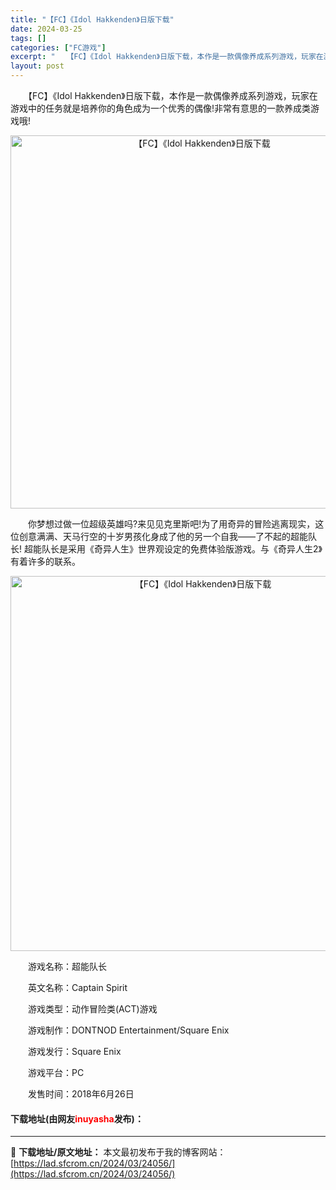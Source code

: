 ```yaml
---
title: "【FC】《Idol Hakkenden》日版下载"
date: 2024-03-25
tags: []
categories: ["FC游戏"]
excerpt: "　　【FC】《Idol Hakkenden》日版下载，本作是一款偶像养成系列游戏，玩家在游戏中的任务就是培养你的角色成为一个优秀的偶像!非常有意思的一款养成类游戏哦! 　　你梦想过做一位超级英雄吗?来见见克里斯吧!为了用奇异的冒险逃离现实，这位创意满满、天马行空的十岁男孩化身成了他的另一个自我&amp;md&hellip;"
layout: post
---
```


 <p>　　【FC】《Idol Hakkenden》日版下载，本作是一款偶像养成系列游戏，玩家在游戏中的任务就是培养你的角色成为一个优秀的偶像!非常有意思的一款养成类游戏哦!</p> <p align="center"><img align="" border="0" src="https://lad.sfcrom.cn/wp-content/uploads/2024/03/20240325_6601934919836.png" width="597" alt="【FC】《Idol Hakkenden》日版下载" /></p> <p>　　你梦想过做一位超级英雄吗?来见见克里斯吧!为了用奇异的冒险逃离现实，这位创意满满、天马行空的十岁男孩化身成了他的另一个自我&mdash;&mdash;了不起的超能队长! 超能队长是采用《奇异人生》世界观设定的免费体验版游戏。与《奇异人生2》有着许多的联系。</p> <p align="center"><img align="" border="0" src="https://lad.sfcrom.cn/wp-content/uploads/2024/03/20240325_6601934a8ac19.png" width="600" alt="【FC】《Idol Hakkenden》日版下载" /></p> <p>　　游戏名称：超能队长</p> <p>　　英文名称：Captain Spirit</p> <p>　　游戏类型：动作冒险类(ACT)游戏</p> <p>　　游戏制作：DONTNOD Entertainment/Square Enix</p> <p>　　游戏发行：Square Enix</p> <p>　　游戏平台：PC</p> <p>　　发售时间：2018年6月26日</p> <p><h4>下载地址(由网友<font color="red">inuyasha</font>发布)：</h4></p> 

---
📖 **下载地址/原文地址：** 本文最初发布于我的博客网站：[https://lad.sfcrom.cn/2024/03/24056/](https://lad.sfcrom.cn/2024/03/24056/)
